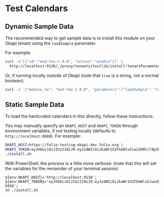 # Test Calendars

## Dynamic Sample Data

The recommended way to get sample data is to install this module on your Okapi tenant using the
`loadSample` parameter.

For example:

```sh
curl -d'[{"id":"mod-foo-1.0.0", "action":"enable"}]' \
  http://localhost:9130/_/proxy/tenants/testlib/install?tenantParameters=loadReference%3Dtrue
```

Or, if running locally outside of Okapi (note that `true` is a string, not a normal boolean):

```sh
curl -d '{"module_to": "mod-foo-1.0.0", "parameters":["loadSample": "true"]}'
```

## Static Sample Data

To load the hardcoded calendars in this directly, follow these instructions:

You may manually specify an `OKAPI_HOST` and `OKAPI_TOKEN` through environment variables, if not
testing locally (defaults to `http://localhost:8080`). For example:

```sh
OKAPI_HOST=https://folio-testing-okapi.dev.folio.org \
OKAPI_TOKEN=eyJhbGciOiJIUzI1NiJ9.eyJzdWIiOiJkaWt1X2FkbWluIiwidXNlcl9pZCI6Ijk1NTM2ODc1LWNmNGYtNWZjMC04NjNjLTVkYTAwYWIzMzBkNCIsImlhdCI6MTY0MDkyMjEyMywidGVuYW50IjoiZGlrdSJ9.8AAqx6kHVL777wJTGBUyUGLGShLfX6QMnE_SAMPLE \
./install.sh
```

With PowerShell, the process is a little more verbose: (note that this will set the variables for
the remainder of your terminal session)

```posh
${env:OKAPI_HOST}='http://localhost:9130';
${env:OKAPI_TOKEN}='eyJhbGciOiJIUzI1NiJ9.eyJzdWIiOiJkaWt1X2FkbWluIiwidXNlcl9pZCI6IjVlYjI2ZmI2LTE4NTYtNWIxNy1hM2ZhLWM4ZGI2OGIzNWZmYiIsImlhdCI6MTY0MjcxNzQxMiwidGVuYW50IjoiZGlrdSJ9.SAMPLE-b9S8';
sh ./install.sh
```
